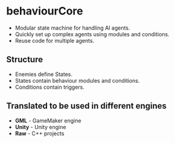 # behaviourCore
* Modular state machine for handling AI agents.
* Quickly set up complex agents using modules and conditions.
* Reuse code for multiple agents.

## Structure
* Enemies define States.
* States contain behaviour modules and conditions.
* Conditions contain triggers.

## Translated to be used in different engines
* **GML** - GameMaker engine
* **Unity** - Unity engine
* **Raw** - C++ projects
